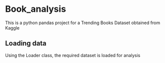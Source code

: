 # Book_analysis

This is a python pandas project for a Trending Books Dataset obtained from Kaggle


## Loading data

Using the Loader class, the required dataset is loaded for analysis